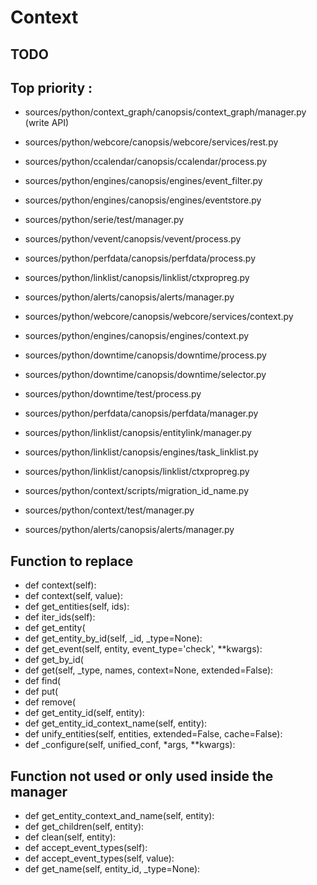 Context
=======

TODO
----
Top priority :
--------------
  * sources/python/context_graph/canopsis/context_graph/manager.py (write API)
  * sources/python/webcore/canopsis/webcore/services/rest.py
  * sources/python/ccalendar/canopsis/ccalendar/process.py
  * sources/python/engines/canopsis/engines/event_filter.py
  * sources/python/engines/canopsis/engines/eventstore.py
  * sources/python/serie/test/manager.py
  * sources/python/vevent/canopsis/vevent/process.py
  * sources/python/perfdata/canopsis/perfdata/process.py
  * sources/python/linklist/canopsis/linklist/ctxpropreg.py

  * sources/python/alerts/canopsis/alerts/manager.py
  * sources/python/webcore/canopsis/webcore/services/context.py
  * sources/python/engines/canopsis/engines/context.py
  * sources/python/downtime/canopsis/downtime/process.py
  * sources/python/downtime/canopsis/downtime/selector.py
  * sources/python/downtime/test/process.py
  * sources/python/perfdata/canopsis/perfdata/manager.py
  * sources/python/linklist/canopsis/entitylink/manager.py
  * sources/python/linklist/canopsis/engines/task_linklist.py
  * sources/python/linklist/canopsis/linklist/ctxpropreg.py
  * sources/python/context/scripts/migration_id_name.py
  * sources/python/context/test/manager.py
  * sources/python/alerts/canopsis/alerts/manager.py

Function to replace
-------------------
  * def context(self):
  * def context(self, value):
  * def get_entities(self, ids):
  * def iter_ids(self):
  * def get_entity(
  * def get_entity_by_id(self, _id, _type=None):
  * def get_event(self, entity, event_type='check', **kwargs):
  * def get_by_id(
  * def get(self, _type, names, context=None, extended=False):
  * def find(
  * def put(
  * def remove(
  * def get_entity_id(self, entity):
  * def get_entity_id_context_name(self, entity):
  * def unify_entities(self, entities, extended=False, cache=False):
  * def _configure(self, unified_conf, *args, **kwargs):


Function not used or only used inside the manager
-------------------------------------------------
  * def get_entity_context_and_name(self, entity):
  * def get_children(self, entity):
  * def clean(self, entity):
  * def accept_event_types(self):
  * def accept_event_types(self, value):
  * def get_name(self, entity_id, _type=None):
